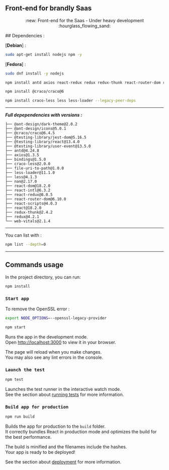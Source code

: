 ## Front-end for brandly Saas


<p align="center">
:new: Front-end for the Saas - Under heavy development :hourglass_flowing_sand:
</p>

\## Dependencies :

\[**Debian**\] :

```bash
sudo apt-get install nodejs npm -y
```

\[**Fedora**\] :

```bash
sudo dnf install -y nodejs
```

```bash
npm install antd axios react-redux redux redux-thunk react-router-dom react-intl antd@4 @ant-design/icons @ant-design/dark-theme less less-loader react-scripts@4
```

```bash
npm install @craco/craco@6
```

```bash
npm install craco-less less less-loader --legacy-peer-deps
```

---

_**Full depependencies with versions :**_

```plaintext
├── @ant-design/dark-theme@2.0.2
├── @ant-design/icons@5.0.1
├── @craco/craco@6.4.5
├── @testing-library/jest-dom@5.16.5
├── @testing-library/react@13.4.0
├── @testing-library/user-event@13.5.0
├── antd@4.24.8
├── axios@1.3.5
├── bindings@1.5.0
├── craco-less@2.0.0
├── file-uri-to-path@1.0.0
├── less-loader@11.1.0
├── less@4.1.3
├── nan@2.17.0
├── react-dom@18.2.0
├── react-intl@6.3.2
├── react-redux@8.0.5
├── react-router-dom@6.10.0
├── react-scripts@4.0.3
├── react@18.2.0
├── redux-thunk@2.4.2
├── redux@4.2.1
└── web-vitals@2.1.4
```

---

You can list with :

```bash
npm list --depth=0
```
---

## Commands usage

In the project directory, you can run:

```bash
npm install
```

### `Start app`

To remove the OpenSSL error :

```bash
export NODE_OPTIONS=--openssl-legacy-provider
```

```bash
npm start
```

Runs the app in the development mode.  
Open [http://localhost:3000](http://localhost:3000) to view it in your browser.

The page will reload when you make changes.  
You may also see any lint errors in the console.

### `Launch the test`

```bash
npm test
```

Launches the test runner in the interactive watch mode.  
See the section about [running tests](https://facebook.github.io/create-react-app/docs/running-tests) for more information.

### `Build app for production`

```bash
npm run build
```

Builds the app for production to the `build` folder.  
It correctly bundles React in production mode and optimizes the build for the best performance.

The build is minified and the filenames include the hashes.  
Your app is ready to be deployed!

See the section about [deployment](https://facebook.github.io/create-react-app/docs/deployment) for more information.